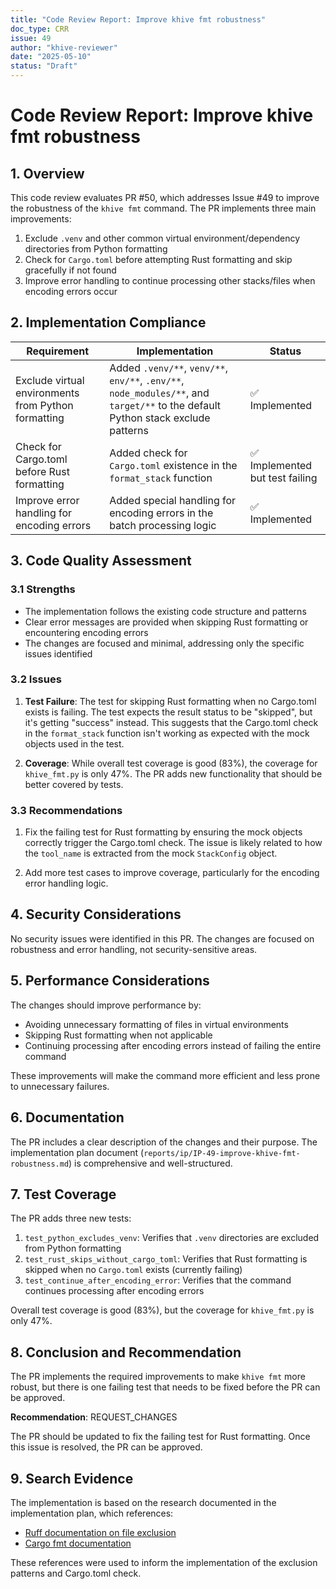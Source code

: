 ```yaml
---
title: "Code Review Report: Improve khive fmt robustness"
doc_type: CRR
issue: 49
author: "khive-reviewer"
date: "2025-05-10"
status: "Draft"
---
```


# Code Review Report: Improve khive fmt robustness

## 1. Overview

This code review evaluates PR #50, which addresses Issue #49 to improve the
robustness of the `khive fmt` command. The PR implements three main
improvements:

1. Exclude `.venv` and other common virtual environment/dependency directories
   from Python formatting
2. Check for `Cargo.toml` before attempting Rust formatting and skip gracefully
   if not found
3. Improve error handling to continue processing other stacks/files when
   encoding errors occur

## 2. Implementation Compliance

| Requirement                                         | Implementation                                                                                                                    | Status                          |
| --------------------------------------------------- | --------------------------------------------------------------------------------------------------------------------------------- | ------------------------------- |
| Exclude virtual environments from Python formatting | Added `.venv/**`, `venv/**`, `env/**`, `.env/**`, `node_modules/**`, and `target/**` to the default Python stack exclude patterns | ✅ Implemented                  |
| Check for Cargo.toml before Rust formatting         | Added check for `Cargo.toml` existence in the `format_stack` function                                                             | ✅ Implemented but test failing |
| Improve error handling for encoding errors          | Added special handling for encoding errors in the batch processing logic                                                          | ✅ Implemented                  |

## 3. Code Quality Assessment

### 3.1 Strengths

- The implementation follows the existing code structure and patterns
- Clear error messages are provided when skipping Rust formatting or
  encountering encoding errors
- The changes are focused and minimal, addressing only the specific issues
  identified

### 3.2 Issues

1. **Test Failure**: The test for skipping Rust formatting when no Cargo.toml
   exists is failing. The test expects the result status to be "skipped", but
   it's getting "success" instead. This suggests that the Cargo.toml check in
   the `format_stack` function isn't working as expected with the mock objects
   used in the test.

2. **Coverage**: While overall test coverage is good (83%), the coverage for
   `khive_fmt.py` is only 47%. The PR adds new functionality that should be
   better covered by tests.

### 3.3 Recommendations

1. Fix the failing test for Rust formatting by ensuring the mock objects
   correctly trigger the Cargo.toml check. The issue is likely related to how
   the `tool_name` is extracted from the mock `StackConfig` object.

2. Add more test cases to improve coverage, particularly for the encoding error
   handling logic.

## 4. Security Considerations

No security issues were identified in this PR. The changes are focused on
robustness and error handling, not security-sensitive areas.

## 5. Performance Considerations

The changes should improve performance by:

- Avoiding unnecessary formatting of files in virtual environments
- Skipping Rust formatting when not applicable
- Continuing processing after encoding errors instead of failing the entire
  command

These improvements will make the command more efficient and less prone to
unnecessary failures.

## 6. Documentation

The PR includes a clear description of the changes and their purpose. The
implementation plan document
(`reports/ip/IP-49-improve-khive-fmt-robustness.md`) is comprehensive and
well-structured.

## 7. Test Coverage

The PR adds three new tests:

1. `test_python_excludes_venv`: Verifies that `.venv` directories are excluded
   from Python formatting
2. `test_rust_skips_without_cargo_toml`: Verifies that Rust formatting is
   skipped when no `Cargo.toml` exists (currently failing)
3. `test_continue_after_encoding_error`: Verifies that the command continues
   processing after encoding errors

Overall test coverage is good (83%), but the coverage for `khive_fmt.py` is only
47%.

## 8. Conclusion and Recommendation

The PR implements the required improvements to make `khive fmt` more robust, but
there is one failing test that needs to be fixed before the PR can be approved.

**Recommendation**: REQUEST_CHANGES

The PR should be updated to fix the failing test for Rust formatting. Once this
issue is resolved, the PR can be approved.

## 9. Search Evidence

The implementation is based on the research documented in the implementation
plan, which references:

- [Ruff documentation on file exclusion](https://docs.astral.sh/ruff/settings/#exclude)
- [Cargo fmt documentation](https://doc.rust-lang.org/cargo/commands/cargo-fmt.html)

These references were used to inform the implementation of the exclusion
patterns and Cargo.toml check.
